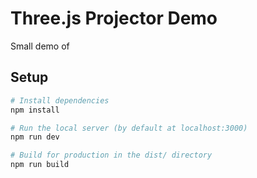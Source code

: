 # Three.js Projector Demo
Small demo of

## Setup

``` bash
# Install dependencies
npm install

# Run the local server (by default at localhost:3000)
npm run dev

# Build for production in the dist/ directory
npm run build
```

